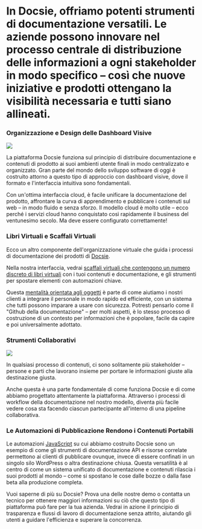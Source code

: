 # In Docsie, offriamo potenti strumenti di documentazione versatili. Le aziende possono innovare nel processo centrale di distribuzione delle informazioni a ogni stakeholder in modo specifico – così che nuove iniziative e prodotti ottengano la visibilità necessaria e tutti siano allineati.

### Organizzazione e Design delle Dashboard Visive

![](https://cdn.docsie.io/workspace_PfNzfGj3YfKKtTO4T/doc_JLDSpWBDcIaMWR3Ce/file_KcRBWUiCJ0UoEUOKC/f86c49a8-1b13-5d38-2fbe-f671f02cfaecmaxim_ilyahov_blf4r69ltgw_unsplash.jpg)

La piattaforma Docsie funziona sul principio di distribuire documentazione e contenuti di prodotto ai suoi ambienti utente finali in modo centralizzato e organizzato. Gran parte del mondo dello sviluppo software di oggi è costruito attorno a questo tipo di approccio con dashboard visive, dove il formato e l'interfaccia intuitiva sono fondamentali.

Con un'ottima interfaccia cloud, è facile unificare la documentazione del prodotto, affrontare la curva di apprendimento e pubblicare i contenuti sul web – in modo fluido e senza sforzo. Il modello cloud è molto utile – ecco perché i servizi cloud hanno conquistato così rapidamente il business del ventunesimo secolo. Ma deve essere configurato correttamente!

### Libri Virtuali e Scaffali Virtuali

Ecco un altro componente dell'organizzazione virtuale che guida i processi di documentazione dei prodotti di [Docsie](https://www.docsie.io/).

Nella nostra interfaccia, vedrai [scaffali virtuali che contengono un numero discreto di libri virtuali](https://portals.docsie.io/docsie/docsie-documentation/using-docsie/?doc=/using-docsie-library/moving-and-copying-documents/) con i tuoi contenuti e documentazione, e gli strumenti per spostare elementi con automazioni chiave.

Questa [mentalità orientata agli oggetti](https://dl.acm.org/doi/10.1145/3290605.3300921) è parte di come aiutiamo i nostri clienti a integrare il personale in modo rapido ed efficiente, con un sistema che tutti possono imparare a usare con sicurezza. Potresti pensarlo come il "Github della documentazione" – per molti aspetti, è lo stesso processo di costruzione di un contesto per informazioni che è popolare, facile da capire e poi universalmente adottato.

### Strumenti Collaborativi

![](https://cdn.docsie.io/workspace_PfNzfGj3YfKKtTO4T/doc_JLDSpWBDcIaMWR3Ce/file_9A6GNIUeIDG1bUZID/bf6dc944-2db5-e845-f946-37c7e99ee813marvin_meyer_syto3xs06fu_unsplash.jpg)

In qualsiasi processo di contenuti, ci sono solitamente più stakeholder – persone e parti che lavorano insieme per portare le informazioni giuste alla destinazione giusta.

Anche questa è una parte fondamentale di come funziona Docsie e di come abbiamo progettato attentamente la piattaforma. Attraverso i processi di workflow della documentazione nel nostro modello, diventa più facile vedere cosa sta facendo ciascun partecipante all'interno di una pipeline collaborativa.

### Le Automazioni di Pubblicazione Rendono i Contenuti Portabili

Le automazioni [JavaScript](https://www.javascript.com/) su cui abbiamo costruito Docsie sono un esempio di come gli strumenti di documentazione API e risorse correlate permettono ai clienti di pubblicare ovunque, invece di essere confinati in un singolo silo WordPress o altra destinazione chiusa. Questa versatilità è al centro di come un sistema unificato di documentazione e contenuti rilascia i suoi prodotti al mondo – come si spostano le cose dalle bozze o dalla fase beta alla produzione completa.

Vuoi saperne di più su Docsie? Prova una delle nostre demo o contatta un tecnico per ottenere maggiori informazioni su ciò che questo tipo di piattaforma può fare per la tua azienda. Vedrai in azione il principio di trasparenza e flussi di lavoro di documentazione senza attrito, aiutando gli utenti a guidare l'efficienza e superare la concorrenza.